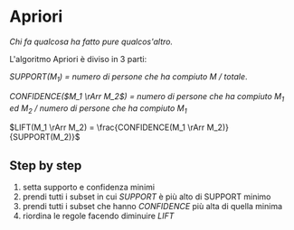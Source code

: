 # Apriori

*Chi fa qualcosa ha fatto pure qualcos'altro.*

L'algoritmo Apriori è diviso in 3 parti:

*SUPPORT($M_1$) = numero di persone che ha compiuto M / totale*.

*CONFIDENCE($M_1 \rArr M_2$) = numero di persone che ha compiuto $M_1$ ed $M_2$ / numero di persone che ha compiuto $M_1$*

$LIFT(M_1 \rArr M_2) = \frac{CONFIDENCE(M_1 \rArr M_2)}{SUPPORT(M_2)}$

## Step by step

1. setta supporto e confidenza minimi
2. prendi tutti i subset in cui *SUPPORT* è più alto di SUPPORT minimo
3. prendi tutti i subset che hanno *CONFIDENCE* più alta di quella minima
4. riordina le regole facendo diminuire *LIFT*
